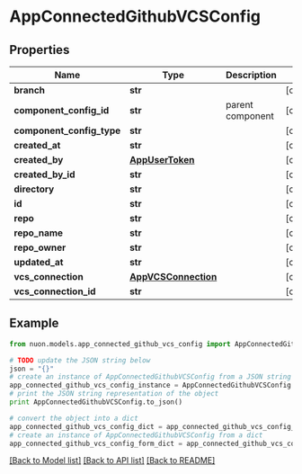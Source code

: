 # AppConnectedGithubVCSConfig


## Properties

Name | Type | Description | Notes
------------ | ------------- | ------------- | -------------
**branch** | **str** |  | [optional] 
**component_config_id** | **str** | parent component | [optional] 
**component_config_type** | **str** |  | [optional] 
**created_at** | **str** |  | [optional] 
**created_by** | [**AppUserToken**](AppUserToken.md) |  | [optional] 
**created_by_id** | **str** |  | [optional] 
**directory** | **str** |  | [optional] 
**id** | **str** |  | [optional] 
**repo** | **str** |  | [optional] 
**repo_name** | **str** |  | [optional] 
**repo_owner** | **str** |  | [optional] 
**updated_at** | **str** |  | [optional] 
**vcs_connection** | [**AppVCSConnection**](AppVCSConnection.md) |  | [optional] 
**vcs_connection_id** | **str** |  | [optional] 

## Example

```python
from nuon.models.app_connected_github_vcs_config import AppConnectedGithubVCSConfig

# TODO update the JSON string below
json = "{}"
# create an instance of AppConnectedGithubVCSConfig from a JSON string
app_connected_github_vcs_config_instance = AppConnectedGithubVCSConfig.from_json(json)
# print the JSON string representation of the object
print AppConnectedGithubVCSConfig.to_json()

# convert the object into a dict
app_connected_github_vcs_config_dict = app_connected_github_vcs_config_instance.to_dict()
# create an instance of AppConnectedGithubVCSConfig from a dict
app_connected_github_vcs_config_form_dict = app_connected_github_vcs_config.from_dict(app_connected_github_vcs_config_dict)
```
[[Back to Model list]](../README.md#documentation-for-models) [[Back to API list]](../README.md#documentation-for-api-endpoints) [[Back to README]](../README.md)


